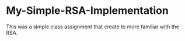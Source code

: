 # My-Simple-RSA-Implementation
This was a simple class assignment that create to more familiar with the RSA.
